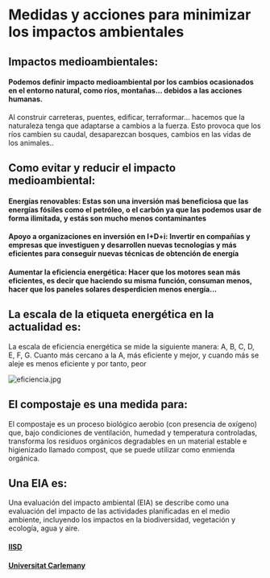 # Medidas y acciones para minimizar los impactos ambientales

## Impactos medioambientales:

#### Podemos definir impacto medioambiental por los cambios ocasionados en el entorno natural, como ríos, montañas... debidos a las acciones humanas.
Al construir carreteras, puentes, edificar, terraformar... hacemos que la naturaleza tenga que adaptarse a cambios a la fuerza. Esto provoca que los ríos cambien su caudal, desaparezcan bosques, cambios en las vidas de los animales..


## Como evitar y reducir el impacto medioambiental:

#### Energías renovables: Estas son una inversión maś beneficiosa que las energías fósiles como el petróleo, o el carbón ya que las podemos usar de forma ilimitada, y estás son mucho menos contaminantes

#### Apoyo a organizaciones en inversión en I+D+i: Invertir en compañías y empresas que investiguen y desarrollen nuevas tecnologías y más eficientes para conseguir nuevas técnicas de obtención de energía

#### Aumentar la eficiencia energética: Hacer que los motores sean más eficientes, es decir que haciendo su misma función, consuman menos, hacer que los paneles solares desperdicien menos energía... 


## La escala de la etiqueta energética en la actualidad es:

La escala de eficiencia energética se mide la siguiente manera: A, B, C, D, E, F, G. Cuanto más cercano a la A, más eficiente y mejor, y cuando más se aleje es menos eficiente  y por tanto, peor

![eficiencia.jpg](https://github.com/ivanius05/U2-Retos-ambientales-y-sociales-a-los-que-se-enfrenta-la-sociedad/blob/main/IMAGENES/eficiencia.jpg)


## El compostaje es una medida para: 

El compostaje es un proceso biológico aerobio (con presencia de oxígeno) que, bajo condiciones de ventilación, humedad y temperatura controladas, transforma los residuos orgánicos degradables en un material estable e higienizado llamado compost, que se puede utilizar como enmienda orgánica.

## Una EIA es:
Una evaluación del impacto ambiental (EIA) se describe como una evaluación del impacto de las actividades planificadas en el medio ambiente, incluyendo los impactos en la biodiversidad, vegetación y ecología, agua y aire. 


#### [IISD](https://www.iisd.org/learning/eia/es/eia-essentials/what-why-when/)
#### [Universitat Carlemany](https://www.universitatcarlemany.com/actualidad/blog/medidas-para-reducir-impacto-ambiental/)

